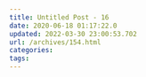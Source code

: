 ```yaml
---
title: Untitled Post - 16
date: 2020-06-18 01:17:22.0
updated: 2022-03-30 23:00:53.702
url: /archives/154.html
categories: 
tags: 
---
```


